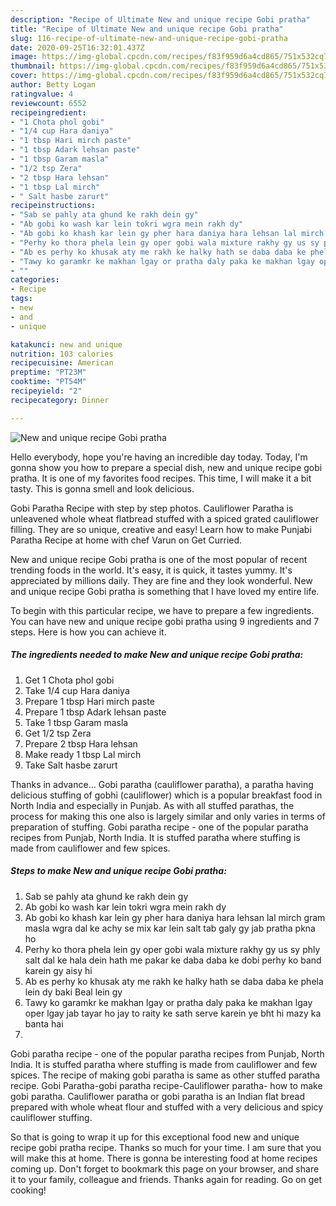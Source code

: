 ```yaml
---
description: "Recipe of Ultimate New and unique recipe Gobi pratha"
title: "Recipe of Ultimate New and unique recipe Gobi pratha"
slug: 116-recipe-of-ultimate-new-and-unique-recipe-gobi-pratha
date: 2020-09-25T16:32:01.437Z
image: https://img-global.cpcdn.com/recipes/f83f959d6a4cd865/751x532cq70/new-and-unique-recipe-gobi-pratha-recipe-main-photo.jpg
thumbnail: https://img-global.cpcdn.com/recipes/f83f959d6a4cd865/751x532cq70/new-and-unique-recipe-gobi-pratha-recipe-main-photo.jpg
cover: https://img-global.cpcdn.com/recipes/f83f959d6a4cd865/751x532cq70/new-and-unique-recipe-gobi-pratha-recipe-main-photo.jpg
author: Betty Logan
ratingvalue: 4
reviewcount: 6552
recipeingredient:
- "1 Chota phol gobi"
- "1/4 cup Hara daniya"
- "1 tbsp Hari mirch paste"
- "1 tbsp Adark lehsan paste"
- "1 tbsp Garam masla"
- "1/2 tsp Zera"
- "2 tbsp Hara lehsan"
- "1 tbsp Lal mirch"
- " Salt hasbe zarurt"
recipeinstructions:
- "Sab se pahly ata ghund ke rakh dein gy"
- "Ab gobi ko wash kar lein tokri wgra mein rakh dy"
- "Ab gobi ko khash kar lein gy pher hara daniya hara lehsan lal mirch gram masla wgra dal ke achy se mix kar lein salt tab galy gy jab pratha pkna ho"
- "Perhy ko thora phela lein gy oper gobi wala mixture rakhy gy us sy phly salt dal ke hala dein hath me pakar ke daba daba ke dobi perhy ko band karein gy aisy hi"
- "Ab es perhy ko khusak aty me rakh ke halky hath se daba daba ke phela lein dy baki Beal lein gy"
- "Tawy ko garamkr ke makhan lgay or pratha daly paka ke makhan lgay oper lgay jab tayar ho jay to raity ke sath serve karein ye bht hi mazy ka banta hai"
- ""
categories:
- Recipe
tags:
- new
- and
- unique

katakunci: new and unique 
nutrition: 103 calories
recipecuisine: American
preptime: "PT23M"
cooktime: "PT54M"
recipeyield: "2"
recipecategory: Dinner

---
```



![New and unique recipe Gobi pratha](https://img-global.cpcdn.com/recipes/f83f959d6a4cd865/751x532cq70/new-and-unique-recipe-gobi-pratha-recipe-main-photo.jpg)

Hello everybody, hope you're having an incredible day today. Today, I'm gonna show you how to prepare a special dish, new and unique recipe gobi pratha. It is one of my favorites food recipes. This time, I will make it a bit tasty. This is gonna smell and look delicious.

Gobi Paratha Recipe with step by step photos. Cauliflower Paratha is unleavened whole wheat flatbread stuffed with a spiced grated cauliflower filling. They are so unique, creative and easy! Learn how to make Punjabi Paratha Recipe at home with chef Varun on Get Curried.

New and unique recipe Gobi pratha is one of the most popular of recent trending foods in the world. It's easy, it is quick, it tastes yummy. It's appreciated by millions daily. They are fine and they look wonderful. New and unique recipe Gobi pratha is something that I have loved my entire life.


To begin with this particular recipe, we have to prepare a few ingredients. You can have new and unique recipe gobi pratha using 9 ingredients and 7 steps. Here is how you can achieve it.

<!--inarticleads1-->

##### The ingredients needed to make New and unique recipe Gobi pratha:

1. Get 1 Chota phol gobi
1. Take 1/4 cup Hara daniya
1. Prepare 1 tbsp Hari mirch paste
1. Prepare 1 tbsp Adark lehsan paste
1. Take 1 tbsp Garam masla
1. Get 1/2 tsp Zera
1. Prepare 2 tbsp Hara lehsan
1. Make ready 1 tbsp Lal mirch
1. Take  Salt hasbe zarurt


Thanks in advance… Gobi paratha (cauliflower paratha), a paratha having delicious stuffing of gobhi (cauliflower) which is a popular breakfast food in North India and especially in Punjab. As with all stuffed parathas, the process for making this one also is largely similar and only varies in terms of preparation of stuffing. Gobi paratha recipe - one of the popular paratha recipes from Punjab, North India. It is stuffed paratha where stuffing is made from cauliflower and few spices. 

<!--inarticleads2-->

##### Steps to make New and unique recipe Gobi pratha:

1. Sab se pahly ata ghund ke rakh dein gy
1. Ab gobi ko wash kar lein tokri wgra mein rakh dy
1. Ab gobi ko khash kar lein gy pher hara daniya hara lehsan lal mirch gram masla wgra dal ke achy se mix kar lein salt tab galy gy jab pratha pkna ho
1. Perhy ko thora phela lein gy oper gobi wala mixture rakhy gy us sy phly salt dal ke hala dein hath me pakar ke daba daba ke dobi perhy ko band karein gy aisy hi
1. Ab es perhy ko khusak aty me rakh ke halky hath se daba daba ke phela lein dy baki Beal lein gy
1. Tawy ko garamkr ke makhan lgay or pratha daly paka ke makhan lgay oper lgay jab tayar ho jay to raity ke sath serve karein ye bht hi mazy ka banta hai
1. 


Gobi paratha recipe - one of the popular paratha recipes from Punjab, North India. It is stuffed paratha where stuffing is made from cauliflower and few spices. The recipe of making gobi paratha is same as other stuffed paratha recipe. Gobi Paratha-gobi paratha recipe-Cauliflower paratha- how to make gobi paratha. Cauliflower paratha or gobi paratha is an Indian flat bread prepared with whole wheat flour and stuffed with a very delicious and spicy cauliflower stuffing. 

So that is going to wrap it up for this exceptional food new and unique recipe gobi pratha recipe. Thanks so much for your time. I am sure that you will make this at home. There is gonna be interesting food at home recipes coming up. Don't forget to bookmark this page on your browser, and share it to your family, colleague and friends. Thanks again for reading. Go on get cooking!
